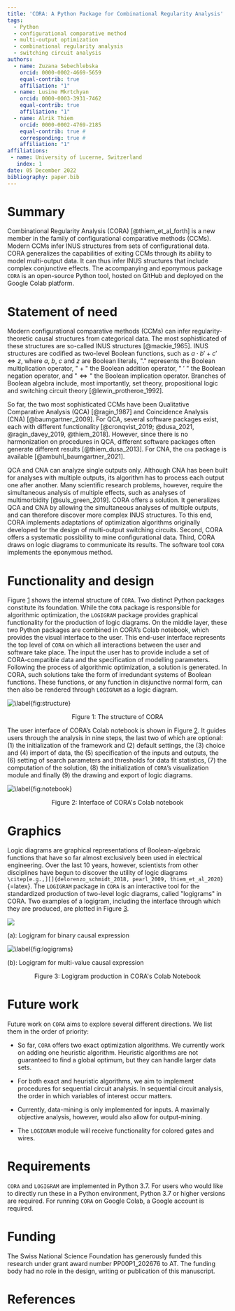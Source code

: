 ```yaml
---
title: 'CORA: A Python Package for Combinational Regularity Analysis'
tags:
  - Python
  - configurational comparative method
  - multi-output optimization
  - combinational regularity analysis
  - switching circuit analysis
authors:
  - name: Zuzana Sebechlebska
    orcid: 0000-0002-4669-5659
    equal-contrib: true
    affiliation: "1" 
  - name: Lusine Mkrtchyan
    orcid: 0000-0003-3931-7462
    equal-contrib: true
    affiliation: "1"
  - name: Alrik Thiem
    orcid: 0000-0002-4769-2185
    equal-contrib: true # 
    corresponding: true # 
    affiliation: "1"
affiliations:
 - name: University of Lucerne, Switzerland
   index: 1
date: 05 December 2022
bibliography: paper.bib
---
```


# Summary 

Combinational Regularity Analysis (CORA) [@thiem_et_al_forth] is a new member
in the family of configurational comparative methods (CCMs). Modern CCMs
infer INUS structures from sets of configurational data. CORA
generalizes the capabilities of exiting CCMs through its ability to
model multi-output data. It can thus infer INUS structures that include
complex conjunctive effects. The accompanying and eponymous package
`CORA` is an open-source Python tool, hosted on GitHub and deployed on
the Google Colab platform.

# Statement of need

Modern configurational comparative methods (CCMs) can infer
regularity-theoretic causal structures from categorical data. The most
sophisticated of these structures are so-called INUS structures [@mackie_1965]. INUS structures are codified as two-level
Boolean functions, such as $a\cdot b' + c' \Leftrightarrow z$, where
$a$, $b$, $c$ and $z$ are Boolean literals, $\text{"} . \text{"}$ represents the
Boolean multiplication operator, $\text{"} + \text{"}$ the Boolean addition operator,
$\text{" } ' \text{ "}$ the Boolean negation operator, and $\text{"}\Leftrightarrow\text{"}$ the
Boolean implication operator. Branches of Boolean algebra include, most
importantly, set theory, propositional logic and switching circuit
theory [@lewin_protheroe_1992].

So far, the two most sophisticated CCMs have been Qualitative
Comparative Analysis (QCA) [@ragin_1987] and
Coincidence Analysis
(CNA) [@baumgartner_2009]. For QCA, several
software packages exist, each with different functionality
[@cronqvist_2019; @dusa_2021, @ragin_davey_2019, @thiem_2018].
However, since there is no harmonization on procedures in QCA, different
software packages often generate different results
[@thiem_dusa_2013]. For CNA, the `cna` package is
available [@ambuhl_baumgartner_2021].

QCA and CNA can analyze single outputs only. Although CNA has been built
for analyses with multiple outputs, its algorithm has to process each
output one after another. Many scientific research problems, however,
require the simultaneous analysis of multiple effects, such as analyses
of multimorbidity [@suls_green_2019]. CORA offers a
solution. It generalizes QCA and CNA by allowing the simultaneous
analyses of multiple outputs, and can therefore discover more complex
INUS structures. To this end, CORA implements adaptations of
optimization algorithms originally developed for the design of
multi-output switching circuits. Second, CORA offers a systematic
possibility to mine configurational data. Third, CORA draws on logic
diagrams to communicate its results. The software tool `CORA` implements
the eponymous method.

# Functionality and design 

Figure <a href="#fig:structure" data-reference-type="ref" data-reference="fig:structure">1</a>
shows the internal structure of `CORA`. Two distinct Python packages
constitute its foundation. While the `CORA` package is responsible for
algorithmic optimization, the `LOGIGRAM` package provides graphical
functionality for the production of logic diagrams. On the middle layer,
these two Python packages are combined in CORA’s Colab notebook, which
provides the visual interface to the user. This end-user interface
represents the top level of `CORA` on which all interactions between the
user and software take place. The input the user has to provide include
a set of CORA-compatible data and the specification of modelling
parameters. Following the process of algorithmic optimization, a
solution is generated. In CORA, such solutions take the form of
irredundant systems of Boolean functions. These functions, or any
function in disjunctive normal form, can then also be rendered through
`LOGIGRAM` as a logic diagram.

![\label{fig:structure}](cora_structure.png)
<p align = "center">
Figure 1: The structure of CORA
</p>

The user interface of CORA’s Colab notebook is shown in
Figure <a href="#fig:notebook" data-reference-type="ref" data-reference="fig:main">2</a>.
It guides users through the analysis in nine steps, the last two of
which are optional: (1) the initialization of the framework and (2)
default settings, the (3) choice and (4) import of data, the (5)
specification of the inputs and outputs, the (6) setting of search
parameters and thresholds for data fit statistics, (7) the computation
of the solution, (8) the initialization of `CORA`’s visualization module
and finally (9) the drawing and export of logic diagrams.


![\label{fig:notebook}](cora_colab.png)
<p align = "center">
Figure 2: Interface of CORA's Colab notebook
</p>

# Graphics 

Logic diagrams are graphical representations of Boolean-algebraic
functions that have so far almost exclusively been used in electrical
engineering. Over the last 10 years, however, scientists from other
disciplines have begun to discover the utility of logic diagrams
`\citep[e.g.,][]{delorenzo_schmidt_2018, pearl_2009, thiem_et_al_2020}`{=latex}.
The `LOGIGRAM` package in `CORA` is an interactive tool for the
standardized production of two-level logic diagrams, called "logigrams"
in CORA. Two examples of a logigram, including the interface through
which they are produced, are plotted in
Figure <a href="#fig:logigrams" data-reference-type="ref" data-reference="fig:logigrams">3</a>.

![](scheme_1.png)
<p align = "left">
(a): Logigram for binary causal expression
</p>

![\label{fig:logigrams}](scheme_2.png)
<p align = "left">
(b): Logigram for multi-value causal expression
</p>
<p align = "center">
Figure 3: Logigram production in CORA's Colab Notebook
</p>

# Future work

Future work on `CORA` aims to explore several different directions. We
list them in the order of priority:

-   So far, `CORA` offers two exact optimization algorithms. We
    currently work on adding one heuristic algorithm. Heuristic
    algorithms are not guaranteed to find a global optimum, but they can
    handle larger data sets.

-   For both exact and heuristic algorithms, we aim to implement
    procedures for sequential circuit analysis. In sequential circuit
    analysis, the order in which variables of interest occur matters.

-   Currently, data-mining is only implemented for inputs. A maximally
    objective analysis, however, would also allow for output-mining.

-   The `LOGIGRAM` module will receive functionality for colored gates
    and wires.

# Requirements

`CORA` and `LOGIGRAM` are implemented in Python 3.7. For users who would
like to directly run these in a Python environment, Python 3.7 or higher
versions are required. For running `CORA` on Google Colab, a Google
account is required.

# Funding

The Swiss National Science Foundation has generously funded this
research under grant award number PP00P1\_202676 to AT. The funding body
had no role in the design, writing or publication of this manuscript.

# References 

